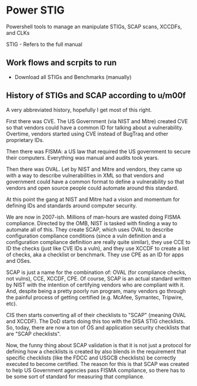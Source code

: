 # Power STIG
Powershell tools to manage an manipulate STIGs, SCAP scans, XCCDFs, and CLKs

STIG - Refers to the full manual 


## Work flows and scrpits to run

- Download all STIGs and Benchmarks (manually)

## History of STIGs and SCAP according to u/m00f

A very abbreviated history, hopefully I get most of this right.

First there was CVE. The US Government (via NIST and Mitre) created CVE so that vendors could have a common ID for talking about a vulnerability. Overtime, vendors started using CVE instead of BugTraq and other proprietary IDs.

Then there was FISMA: a US law that required the US government to secure their computers. Everything was manual and audits took years.

Then there was OVAL. Let by NIST and Mitre and vendors, they came up with a way to describe vulnerabilities in XML so that vendors and government could have a common format to define a vulnerability so that vendors and open source people could automate around this standard.

At this point the gang at NIST and Mitre had a vision and momentum for defining IDs and standards around computer security.

We are now in 2007-ish. Millions of man-hours are wasted doing FISMA compliance. Directed by the OMB, NIST is tasked with finding a way to automate all of this. They create SCAP, which uses OVAL to describe configuration compliance conditions (since a vuln definition and a configuration compliance definition are really quite similar), they use CCE to ID the checks (just like CVE IDs a vuln), and they use XCCDF to create a list of checks, aka a checklist or benchmark. They use CPE as an ID for apps and OSes.

SCAP is just a name for the combination of: OVAL (for compliance checks, not vulns), CCE, XCCDF, CPE. Of course, SCAP is an actual standard written by NIST with the intention of certifying vendors who are compliant with it. And, despite being a pretty poorly run program, many vendors go through the painful process of getting certified (e.g. McAfee, Symantec, Tripwire, etc).

CIS then starts converting all of their checklists to "SCAP" (meaning OVAL and XCCDF). The DoD starts doing this too with the DISA STIG checklists. So, today, there are now a ton of OS and application security checklists that are "SCAP checklists".

Now, the funny thing about SCAP validation is that it is not just a protocol for defining how a checklists is created by also blends in the requirement that specific checklists (like the FDCC and USGCB checklists) be correctly executed to become certified. The reason for this is that SCAP was created to help US Government agencies pass FISMA compliance, so there has to be some sort of standard for measuring that compliance.
